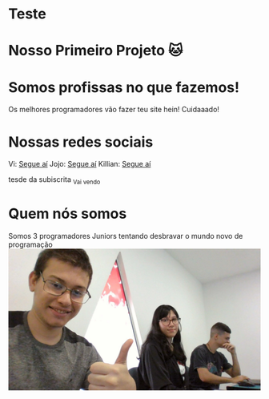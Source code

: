
# Teste
Nosso Primeiro Projeto 🐱
=======
# Somos profissas no que fazemos!


Os melhores programadores vão fazer teu site hein! Cuidaaado!

# Nossas redes sociais
Vi: [Segue aí](https://www.instagram.com/vi.thesix?igsh=azJ1c3A0Nmt2aThj)
Jojo: [Segue aí](https://www.instagram.com/j_nnacarle?igsh=N2M5NTV0d2JjN3ds)
Killian: [Segue aí](https://www.instagram.com/killian.kekw?igsh=MTd1eWNobGNpZnA0ZA==)


tesde da subiscrita <sub> Vai vendo</sub>

# Quem nós somos
Somos 3 programadores Juniors tentando desbravar o mundo novo de programação
![Foto dos colaboradores](https://github.com/Vilegal/Teste/blob/a0d3f2290b6d0cebd130346a9ddaac89ccd330f5/WhatsApp%20Image%202024-07-12%20at%2010.25.57.jpeg)

